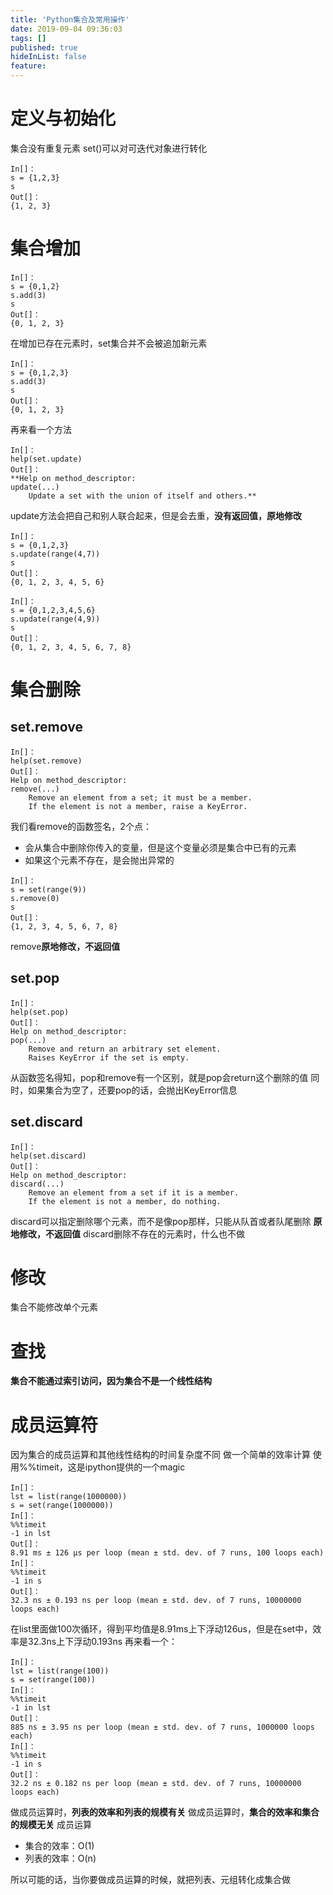 ```yaml
---
title: 'Python集合及常用操作'
date: 2019-09-04 09:36:03
tags: []
published: true
hideInList: false
feature: 
---
```

# 定义与初始化
集合没有重复元素
set()可以对可迭代对象进行转化
```
In[]：
s = {1,2,3}
s
Out[]：
{1, 2, 3}
```
# 集合增加
```
In[]：
s = {0,1,2}
s.add(3)
s
Out[]：
{0, 1, 2, 3}
```
在增加已存在元素时，set集合并不会被追加新元素
```
In[]：
s = {0,1,2,3}
s.add(3)
s
Out[]：
{0, 1, 2, 3}
```
再来看一个方法
```
In[]：
help(set.update)
Out[]：
**Help on method_descriptor:
update(...)
    Update a set with the union of itself and others.**
```
update方法会把自己和别人联合起来，但是会去重，**没有返回值，原地修改**
```
In[]：
s = {0,1,2,3}
s.update(range(4,7))
s
Out[]：
{0, 1, 2, 3, 4, 5, 6}
```
```
In[]：
s = {0,1,2,3,4,5,6}
s.update(range(4,9))
s
Out[]：
{0, 1, 2, 3, 4, 5, 6, 7, 8}
```
# 集合删除
## set.remove
```
In[]：
help(set.remove)
Out[]：
Help on method_descriptor:
remove(...)
    Remove an element from a set; it must be a member.
    If the element is not a member, raise a KeyError.
```
我们看remove的函数签名，2个点：
* 会从集合中删除你传入的变量，但是这个变量必须是集合中已有的元素
* 如果这个元素不存在，是会抛出异常的
```
In[]：
s = set(range(9))
s.remove(0)
s
Out[]：
{1, 2, 3, 4, 5, 6, 7, 8}
```
remove**原地修改，不返回值**
## set.pop
```
In[]：
help(set.pop)
Out[]：
Help on method_descriptor:
pop(...)
    Remove and return an arbitrary set element.
    Raises KeyError if the set is empty.
```
从函数签名得知，pop和remove有一个区别，就是pop会return这个删除的值
同时，如果集合为空了，还要pop的话，会抛出KeyError信息
## set.discard
```
In[]：
help(set.discard)
Out[]：
Help on method_descriptor:
discard(...)
    Remove an element from a set if it is a member.
    If the element is not a member, do nothing.
```
discard可以指定删除哪个元素，而不是像pop那样，只能从队首或者队尾删除
**原地修改，不返回值**
discard删除不存在的元素时，什么也不做
# 修改
集合不能修改单个元素
# 查找
**集合不能通过索引访问，因为集合不是一个线性结构**
# 成员运算符
因为集合的成员运算和其他线性结构的时间复杂度不同
做一个简单的效率计算
使用%%timeit，这是ipython提供的一个magic
```
In[]：
lst = list(range(1000000))
s = set(range(1000000))
In[]：
%%timeit
-1 in lst
Out[]：
8.91 ms ± 126 µs per loop (mean ± std. dev. of 7 runs, 100 loops each)
In[]：
%%timeit
-1 in s
Out[]：
32.3 ns ± 0.193 ns per loop (mean ± std. dev. of 7 runs, 10000000 loops each)
```
在list里面做100次循环，得到平均值是8.91ms上下浮动126us，但是在set中，效率是32.3ns上下浮动0.193ns
再来看一个：
```
In[]：
lst = list(range(100))
s = set(range(100))
In[]：
%%timeit
-1 in lst
Out[]：
885 ns ± 3.95 ns per loop (mean ± std. dev. of 7 runs, 1000000 loops each)
In[]：
%%timeit
-1 in s
Out[]：
32.2 ns ± 0.182 ns per loop (mean ± std. dev. of 7 runs, 10000000 loops each)
```
做成员运算时，**列表的效率和列表的规模有关**
做成员运算时，**集合的效率和集合的规模无关**
成员运算
* 集合的效率：O(1)
* 列表的效率：O(n)

所以可能的话，当你要做成员运算的时候，就把列表、元组转化成集合做







